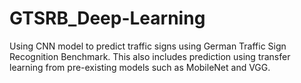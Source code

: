 # GTSRB_Deep-Learning
Using CNN model to predict traffic signs using German Traffic Sign Recognition Benchmark. This also includes prediction using transfer learning from pre-existing models such as MobileNet and VGG.

